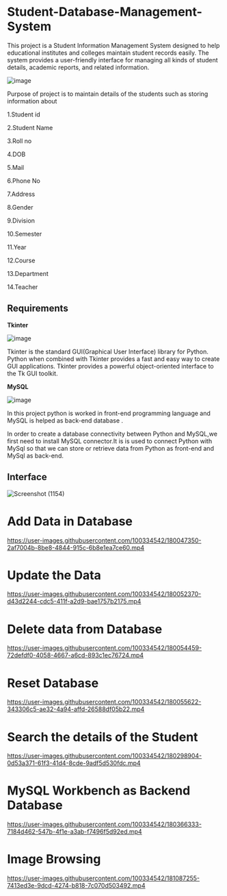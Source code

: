 # Student-Database-Management-System

This project is a Student Information Management System designed to help educational institutes and colleges maintain student records easily. The system provides a user-friendly interface for managing all kinds of student details, academic reports, and related information.


![image](https://github.com/user-attachments/assets/0091f800-ca92-4d50-b655-b436402d53f1)



Purpose of project is to maintain details of the students such as storing information about

1.Student id

2.Student Name

3.Roll no

4.DOB

5.Mail

6.Phone No

7.Address

8.Gender

9.Division

10.Semester

11.Year

12.Course

13.Department

14.Teacher





## Requirements

**Tkinter**

![image](https://user-images.githubusercontent.com/100334542/178457537-ccaa5bf6-dc7d-4a49-a24a-ee1ca360d27d.png)

Tkinter is the standard GUI(Graphical User Interface) library for Python. Python when combined with Tkinter provides a fast and easy way to create GUI applications. Tkinter provides a powerful object-oriented interface to the Tk GUI toolkit.

**MySQL**

![image](https://user-images.githubusercontent.com/100334542/178457860-2552f5f2-23ee-44a4-8f95-208ad9566759.png)

In this project python is worked in front-end programming language and MySQL is helped as back-end database .

In order to create a database connectivity between Python and MySQL,we first need to install MySQL connector.It is is used to connect Python with MySql so that we can store or retrieve data from Python as front-end and MySql as back-end.


## Interface


![Screenshot (1154)](https://user-images.githubusercontent.com/100334542/179423165-e63bfdfb-2459-4448-bbdf-b9deefd6654f.png)

# **Add Data in Database**


https://user-images.githubusercontent.com/100334542/180047350-2af7004b-8be8-4844-915c-6b8e1ea7ce60.mp4

# **Update the Data**



https://user-images.githubusercontent.com/100334542/180052370-d43d2244-cdc5-411f-a2d9-bae1757b2175.mp4

# **Delete data from Database**



https://user-images.githubusercontent.com/100334542/180054459-72defdf0-4058-4667-a6cd-893c1ec76724.mp4

# **Reset Database**




https://user-images.githubusercontent.com/100334542/180055622-343306c5-ae32-4a94-affd-26588df05b22.mp4

# **Search the details of the Student**





https://user-images.githubusercontent.com/100334542/180298904-0d53a371-61f3-41d4-8cde-9adf5d530fdc.mp4

# **MySQL Workbench as Backend Database**





https://user-images.githubusercontent.com/100334542/180366333-7184d462-547b-4f1e-a3ab-f7496f5d92ed.mp4

# **Image Browsing**





https://user-images.githubusercontent.com/100334542/181087255-7413ed3e-9dcd-4274-b818-7c070d503492.mp4




















